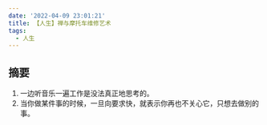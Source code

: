 ```yaml
---
date: '2022-04-09 23:01:21'
title: 【人生】禅与摩托车维修艺术
tags:
  - 人生
---
```


## 摘要

1. 一边听音乐一遍工作是没法真正地思考的。
2. 当你做某件事的时候，一旦向要求快，就表示你再也不关心它，只想去做别的事。
